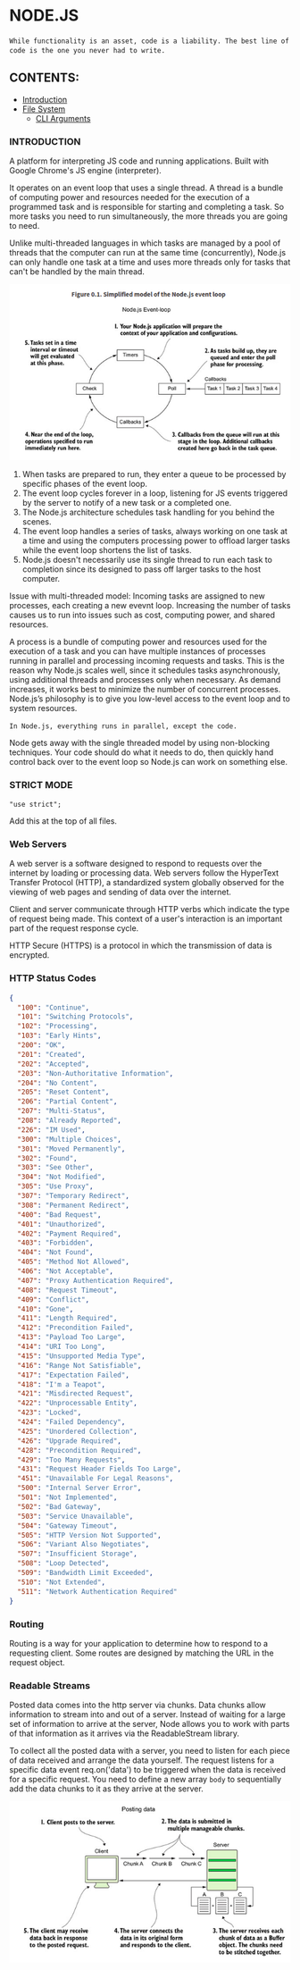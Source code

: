 # NODE.JS

`While functionality is an asset, code is a liability. The best line of code is the one you never had to write.`

## CONTENTS:

- [Introduction](https://github.com/ashwanth1109/nodejs-practice#introduction)
- [File System](https://github.com/ashwanth1109/nodejs-practice/tree/master/file-system#file-system-watching-a-file-for-changes)
  - [CLI Arguments](https://github.com/ashwanth1109/nodejs-practice/tree/master/file-system#cli-argument)

### INTRODUCTION

A platform for interpreting JS code and running applications. Built with Google Chrome's JS engine (interpreter).

It operates on an event loop that uses a single thread. A thread is a bundle of computing power and resources needed for the execution of a programmed task and is responsible for starting and completing a task. So more tasks you need to run simultaneously, the more threads you are going to need.

Unlike multi-threaded languages in which tasks are managed by a pool of threads that the computer can run at the same time (concurrently), Node.js can only handle one task at a time and uses more threads only for tasks that can't be handled by the main thread.

![Node.js Event Loop](https://raw.githubusercontent.com/ashwanth1109/nodejs-practice/master/assets/node-js-event-loop.png)

1. When tasks are prepared to run, they enter a queue to be processed by specific phases of the event loop.
2. The event loop cycles forever in a loop, listening for JS events triggered by the server to notify of a new task or a completed one.
3. The Node.js architecture schedules task handling for you behind the scenes.
4. The event loop handles a series of tasks, always working on one task at a time and using the computers processing power to offload larger tasks while the event loop shortens the list of tasks.
5. Node.js doesn't necessarily use its single thread to run each task to completion since its designed to pass off larger tasks to the host computer.

Issue with multi-threaded model: Incoming tasks are assigned to new processes, each creating a new evevnt loop. Increasing the number of tasks causes us to run into issues such as cost, computing power, and shared resources.

A process is a bundle of computing power and resources used for the execution of a task and you can have multiple instances of processes running in parallel and processing incoming requests and tasks. This is the reason why Node.js scales well, since it schedules tasks asynchronously, using additional threads and processes only when necessary. As demand increases, it works best to minimize the number of concurrent processes. Node.js’s philosophy is to give you low-level access to the event loop and to system resources.

`In Node.js, everything runs in parallel, except the code.`

Node gets away with the single threaded model by using non-blocking techniques. Your code should do what it needs to do, then quickly hand control back over to the event loop so Node.js can work on something else.

### STRICT MODE

```
"use strict";
```

Add this at the top of all files.

### Web Servers

A web server is a software designed to respond to requests over the internet by loading or processing data. Web servers follow the HyperText Transfer Protocol (HTTP), a standardized system globally observed for the viewing of web pages and sending of data over the internet.

Client and server communicate through HTTP verbs which indicate the type of request being made. This context of a user's interaction is an important part of the request response cycle.

HTTP Secure (HTTPS) is a protocol in which the transmission of data is encrypted.

### HTTP Status Codes

```json
{
  "100": "Continue",
  "101": "Switching Protocols",
  "102": "Processing",
  "103": "Early Hints",
  "200": "OK",
  "201": "Created",
  "202": "Accepted",
  "203": "Non-Authoritative Information",
  "204": "No Content",
  "205": "Reset Content",
  "206": "Partial Content",
  "207": "Multi-Status",
  "208": "Already Reported",
  "226": "IM Used",
  "300": "Multiple Choices",
  "301": "Moved Permanently",
  "302": "Found",
  "303": "See Other",
  "304": "Not Modified",
  "305": "Use Proxy",
  "307": "Temporary Redirect",
  "308": "Permanent Redirect",
  "400": "Bad Request",
  "401": "Unauthorized",
  "402": "Payment Required",
  "403": "Forbidden",
  "404": "Not Found",
  "405": "Method Not Allowed",
  "406": "Not Acceptable",
  "407": "Proxy Authentication Required",
  "408": "Request Timeout",
  "409": "Conflict",
  "410": "Gone",
  "411": "Length Required",
  "412": "Precondition Failed",
  "413": "Payload Too Large",
  "414": "URI Too Long",
  "415": "Unsupported Media Type",
  "416": "Range Not Satisfiable",
  "417": "Expectation Failed",
  "418": "I'm a Teapot",
  "421": "Misdirected Request",
  "422": "Unprocessable Entity",
  "423": "Locked",
  "424": "Failed Dependency",
  "425": "Unordered Collection",
  "426": "Upgrade Required",
  "428": "Precondition Required",
  "429": "Too Many Requests",
  "431": "Request Header Fields Too Large",
  "451": "Unavailable For Legal Reasons",
  "500": "Internal Server Error",
  "501": "Not Implemented",
  "502": "Bad Gateway",
  "503": "Service Unavailable",
  "504": "Gateway Timeout",
  "505": "HTTP Version Not Supported",
  "506": "Variant Also Negotiates",
  "507": "Insufficient Storage",
  "508": "Loop Detected",
  "509": "Bandwidth Limit Exceeded",
  "510": "Not Extended",
  "511": "Network Authentication Required"
}
```

### Routing

Routing is a way for your application to determine how to respond to a requesting client. Some routes are designed by matching the URL in the request object.

### Readable Streams

Posted data comes into the http server via chunks. Data chunks allow information to stream into and out of a server. Instead of waiting for a large set of information to arrive at the server, Node allows you to work with parts of that information as it arrives via the ReadableStream library.

To collect all the posted data with a server, you need to listen for each piece of data received and arrange the data yourself. The request listens for a specific data event req.on('data') to be triggered when the data is received for a specific request. You need to define a new array `body` to sequentially add the data chunks to it as they arrive at the server.

![Readable Streams](https://raw.githubusercontent.com/ashwanth1109/nodejs-practice/master/assets/readable-streams.png)
